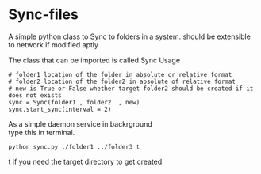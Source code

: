 # Sync-files
A simple python class to Sync to folders in a system. should be extensible to network if modified aptly

The class that can be imported is called Sync
Usage  

```
# folder1 location of the folder in absolute or relative format
# folder2 location of the folder2 in absolute of relative format
# new is True or False whether target folder2 should be created if it does not exists
sync = Sync(folder1 , folder2  , new)
sync.start_sync(interval = 2)

```
As a simple daemon service in backrground  
type this in terminal.
```
python sync.py ./folder1 ../folder3 t

```
t if you need the target directory to get created. 
